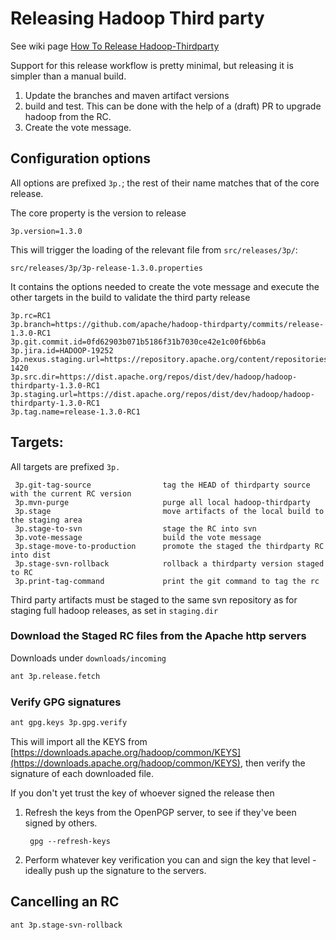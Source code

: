 <!---
  Licensed under the Apache License, Version 2.0 (the "License");
  you may not use this file except in compliance with the License.
  You may obtain a copy of the License at

   http://www.apache.org/licenses/LICENSE-2.0

  Unless required by applicable law or agreed to in writing, software
  distributed under the License is distributed on an "AS IS" BASIS,
  WITHOUT WARRANTIES OR CONDITIONS OF ANY KIND, either express or implied.
  See the License for the specific language governing permissions and
  limitations under the License. See accompanying LICENSE file.
-->

# Releasing Hadoop Third party

See wiki page [How To Release Hadoop-Thirdparty](https://cwiki.apache.org/confluence/display/HADOOP2/How+To+Release+Hadoop-Thirdparty)


Support for this release workflow is pretty minimal, but releasing it is simpler
than a manual build.

1. Update the branches and maven artifact versions
2. build and test. This can be done with the help of a (draft) PR to upgrade hadoop from the RC.
3. Create the vote message.

## Configuration options

All options are prefixed `3p.`; the rest of their name matches that
of the core release.

The core property is the version to release
```properties
3p.version=1.3.0
```
This will trigger the loading of the relevant file from
`src/releases/3p/`:

```
src/releases/3p/3p-release-1.3.0.properties
```
It contains the options needed to create the vote message and execute the other
targets in the build to validate the third party release

```properties
3p.rc=RC1
3p.branch=https://github.com/apache/hadoop-thirdparty/commits/release-1.3.0-RC1
3p.git.commit.id=0fd62903b071b5186f31b7030ce42e1c00f6bb6a 
3p.jira.id=HADOOP-19252
3p.nexus.staging.url=https://repository.apache.org/content/repositories/orgapachehadoop-1420
3p.src.dir=https://dist.apache.org/repos/dist/dev/hadoop/hadoop-thirdparty-1.3.0-RC1
3p.staging.url=https://dist.apache.org/repos/dist/dev/hadoop/hadoop-thirdparty-1.3.0-RC1
3p.tag.name=release-1.3.0-RC1
```

## Targets:

All targets are prefixed `3p.`

```
 3p.git-tag-source                tag the HEAD of thirdparty source with the current RC version
 3p.mvn-purge                     purge all local hadoop-thirdparty 
 3p.stage                         move artifacts of the local build to the staging area
 3p.stage-to-svn                  stage the RC into svn
 3p.vote-message                  build the vote message
 3p.stage-move-to-production      promote the staged the thirdparty RC into dist
 3p.stage-svn-rollback            rollback a thirdparty version staged to RC
 3p.print-tag-command             print the git command to tag the rc
```

Third party artifacts must be staged to the same svn repository as for
staging full hadoop releases, as set in `staging.dir`


### Download the Staged RC files from the Apache http servers

Downloads under `downloads/incoming`
```bash
ant 3p.release.fetch
```


### Verify GPG signatures

```bash
ant gpg.keys 3p.gpg.verify
```
This will import all the KEYS from 
[https://downloads.apache.org/hadoop/common/KEYS](https://downloads.apache.org/hadoop/common/KEYS),
then verify the signature of each downloaded file.

If you don't yet trust the key of whoever signed the release then
1. Refresh the keys from the OpenPGP server, to see
   if they've been signed by others.

        gpg --refresh-keys        

2. Perform whatever key verification you can and sign the key that
   level -ideally push up the signature to the servers.

## Cancelling an RC

```bash
ant 3p.stage-svn-rollback
```
